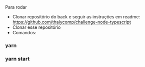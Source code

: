 Para rodar
- Clonar repositório do back e seguir as instruções em readme: https://github.com/thalycomp/challenge-node-typescript
- Clonar esse repositório 
- Comandos: 
### yarn
### yarn start
